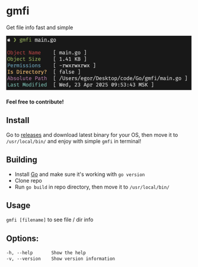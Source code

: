 # gmfi
Get file info fast and simple
 
<img src="photo.png" width="500px">

#### Feel free to contribute! 
 
## Install
Go to [releases](https://github.com/Fynjirby/gmfi/releases/) and download latest binary for your OS, then move it to `/usr/local/bin/` and enjoy with simple `gmfi` in terminal!

## Building
- Install [Go](https://go.dev/) and make sure it's working with `go version`
- Clone repo
- Run `go build` in repo directory, then move it to `/usr/local/bin/`

## Usage
`gmfi [filename]` to see file / dir info

## Options: 
	-h, --help       Show the help 
	-v, --version    Show version information
